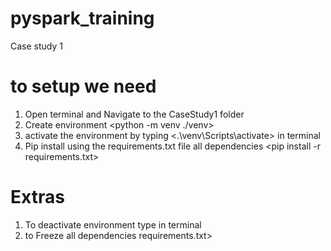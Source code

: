 # pyspark_training
Case study 1

# to setup we need
1. Open terminal and Navigate to the CaseStudy1 folder
2. Create environment <python -m venv ./venv>
3. activate the environment  by typing <.\venv\Scripts\activate> in terminal
4. Pip install using the requirements.txt file all dependencies <pip install -r requirements.txt>



# Extras
1. To deactivate environment type <deactivate> in terminal
2. to Freeze all dependencies <pip freeze > requirements.txt> 